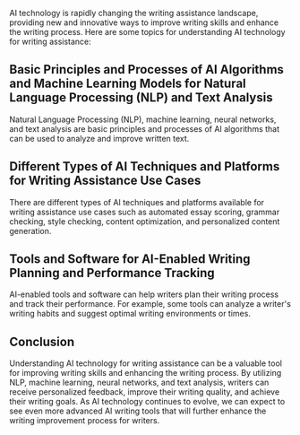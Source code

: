 
AI technology is rapidly changing the writing assistance landscape, providing new and innovative ways to improve writing skills and enhance the writing process. Here are some topics for understanding AI technology for writing assistance:

Basic Principles and Processes of AI Algorithms and Machine Learning Models for Natural Language Processing (NLP) and Text Analysis
-----------------------------------------------------------------------------------------------------------------------------------

Natural Language Processing (NLP), machine learning, neural networks, and text analysis are basic principles and processes of AI algorithms that can be used to analyze and improve written text.

Different Types of AI Techniques and Platforms for Writing Assistance Use Cases
-------------------------------------------------------------------------------

There are different types of AI techniques and platforms available for writing assistance use cases such as automated essay scoring, grammar checking, style checking, content optimization, and personalized content generation.

Tools and Software for AI-Enabled Writing Planning and Performance Tracking
---------------------------------------------------------------------------

AI-enabled tools and software can help writers plan their writing process and track their performance. For example, some tools can analyze a writer's writing habits and suggest optimal writing environments or times.

Conclusion
----------

Understanding AI technology for writing assistance can be a valuable tool for improving writing skills and enhancing the writing process. By utilizing NLP, machine learning, neural networks, and text analysis, writers can receive personalized feedback, improve their writing quality, and achieve their writing goals. As AI technology continues to evolve, we can expect to see even more advanced AI writing tools that will further enhance the writing improvement process for writers.
